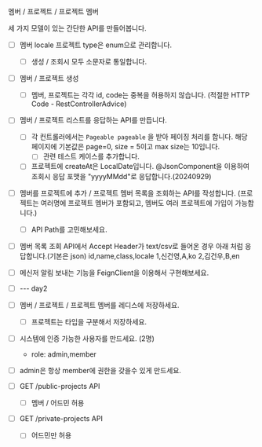 
멤버 / 프로젝트 / 프로젝트 멤버

세 가지 모델이 있는 간단한 API를 만들어봅니다.


* [ ] 멤버 locale  프로젝트 type은 enum으로 관리합니다.
    * [ ] 생성 / 조회시 모두 소문자로 통일합니다. 
* [ ] 멤버 / 프로젝트 생성
    * [ ] 멤버, 프로젝트는 각각 id, code는 중복을 허용하지 않습니다. (적절한 HTTP Code - RestControllerAdvice)
* [ ] 멤버 / 프로젝트 리스트를 응답하는 API를 만듭니다.
    * [ ] 각 컨트롤러에서는 `Pageable pageable` 을 받아 페이징 처리를 합니다. 해당 페이지에 기본값은 page=0, size = 5이고 max size는 10입니다.
        * [ ] 관련 테스트 케이스를 추가합니다.
    * [ ]  프로젝트에 createAt은 LocalDate입니다. @JsonComponent을 이용하여 조회시 응답 포맷을 "yyyyMMdd"로 응답합니다.(20240929)
* [ ] 멤버를 프로젝트에 추가 / 프로젝트 멤버 목록을 조회하는 API를 작성합니다. (프로젝트는 여러명에 프로젝트 멤버가 포함되고, 멤버도 여러 프로젝트에 가입이 가능합니다.)
    * [ ] API Path를 고민해보세요. 
* [ ]  멤버 목록 조회 API에서 Accept Header가 text/csv로 들어온 경우 아래 처럼 응답합니다.(기본은 json)
  id,name,class,locale
  1,신건영,A,ko
  2,김건우,B,en
* [ ] 메신저 알림 보내는 기능을 FeignClient을 이용해서 구현해보세요.

* [ ] --- day2

* [ ] 멤버 / 프로젝트 / 프로젝트 멤버를 레디스에 저장하세요.
  * [ ] 프로젝트는 타입을 구분해서 저장하세요.
* [ ] 시스템에 인증 가능한 사용자를 만드세요. (2명) 
  * role: admin,member
* [ ] admin은 항상 member에 권한을 갖을수 있게 만드세요.
* [ ] GET /public-projects API
  * [ ] 멤버 / 어드민 허용
* [ ] GET /private-projects API
  * [ ] 어드민만 허용
